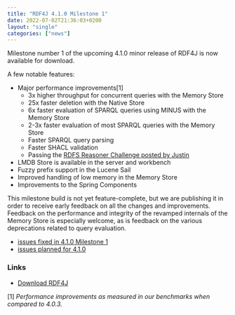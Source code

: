 ```yaml
---
title: "RDF4J 4.1.0 Milestone 1"
date: 2022-07-02T21:36:03+0200
layout: "single"
categories: ["news"]
---
```

Milestone number 1 of the upcoming 4.1.0 minor release of RDF4J is now available for download.

A few notable features:
- Major performance improvements[1]
    - 3x higher throughput for concurrent queries with the Memory Store
    - 25x faster deletion with the Native Store
    - 6x faster evaluation of SPARQL queries using MINUS with the Memory Store
    - 2-3x faster evaluation of most SPARQL queries with the Memory Store
    - Faster SPARQL query parsing
    - Faster SHACL validation
    - Passing the [RDFS Reasoner Challenge posted by Justin](https://gist.github.com/justin2004/f9d07adf4e7c2c422be3e0ba92f278d2)
- LMDB Store is available in the server and workbench
- Fuzzy prefix support in the Lucene Sail
- Improved handling of low memory in the Memory Store
- Improvements to the Spring Components

This milestone build is not yet feature-complete, but we are publishing it in order to receive early feedback on all the changes and improvements. Feedback on the performance and integrity of the revamped internals of the Memory Store is especially welcome, as is feedback on the various deprecations related to query evaluation.

<!--more-->

 - [issues fixed in 4.1.0 Milestone 1](https://github.com/eclipse/rdf4j/issues?q=is%3Aissue+label%3AM1+is%3Aclosed+milestone%3A4.1.0)
 - [issues planned for 4.1.0](https://github.com/eclipse/rdf4j/milestone/78)

### Links

- [Download RDF4J](/download/#rdf4j-410-m1)

[1] *Performance improvements as measured in our benchmarks when compared to 4.0.3.*

